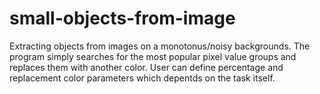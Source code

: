 # small-objects-from-image
Extracting objects from images on a monotonus/noisy backgrounds.
The program simply searches for the most popular pixel value groups and replaces them 
with another color. User can define percentage and replacement color parameters which 
depentds on the task itself.





